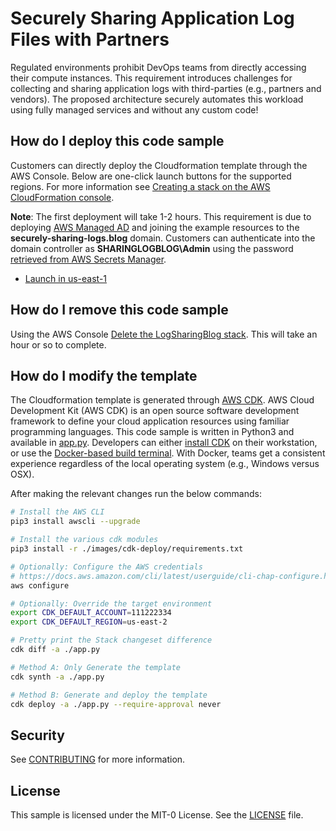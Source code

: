 # Securely Sharing Application Log Files with Partners

Regulated environments prohibit DevOps teams from directly accessing their compute instances.  This requirement introduces challenges for collecting and sharing application logs with third-parties (e.g., partners and vendors).  The proposed architecture securely automates this workload using fully managed services and without any custom code!

## How do I deploy this code sample

Customers can directly deploy the Cloudformation template through the AWS Console. Below are one-click launch buttons for the supported regions. For more information see [Creating a stack on the AWS CloudFormation console](https://docs.aws.amazon.com/AWSCloudFormation/latest/UserGuide/cfn-console-create-stack.html).

**Note**:  The first deployment will take 1-2 hours.  This requirement is due to deploying [AWS Managed AD](https://docs.aws.amazon.com/directoryservice/latest/admin-guide/directory_microsoft_ad.html) and joining the example resources to the **securely-sharing-logs.blog** domain.  Customers can authenticate into the domain controller as **SHARINGLOGBLOG\Admin** using the password [retrieved from AWS Secrets Manager](https://docs.aws.amazon.com/secretsmanager/latest/userguide/retrieving-secrets.html).

- [Launch in us-east-1](https://us-east-1.console.aws.amazon.com/cloudformation/home?region=us-east-1#/stacks/create/review?templateURL=https://s3.us-east-1.amazonaws.com/cloudformation-templates-us-east-1/WordPress_Single_Instance.template&stackName=LogSharingBlog)

## How do I remove this code sample

Using the AWS Console [Delete the LogSharingBlog stack](https://docs.aws.amazon.com/AWSCloudFormation/latest/UserGuide/cfn-console-delete-stack.html).  This will take an hour or so to complete.

## How do I modify the template

The Cloudformation template is generated through [AWS CDK](https://aws.amazon.com/cdk/). AWS Cloud Development Kit (AWS CDK) is an open source software development framework to define your cloud application resources using familiar programming languages.  This code sample is written in Python3 and available in [app.py](app.py).  Developers can either [install CDK](https://docs.aws.amazon.com/cdk/latest/guide/work-with-cdk-python.html) on their workstation, or use the [Docker-based build terminal](docker-deploy).  With Docker, teams get a consistent experience regardless of the local operating system (e.g., Windows versus OSX).

After making the relevant changes run the below commands:

```sh
# Install the AWS CLI
pip3 install awscli --upgrade

# Install the various cdk modules
pip3 install -r ./images/cdk-deploy/requirements.txt

# Optionally: Configure the AWS credentials
# https://docs.aws.amazon.com/cli/latest/userguide/cli-chap-configure.html
aws configure

# Optionally: Override the target environment
export CDK_DEFAULT_ACCOUNT=111222334
export CDK_DEFAULT_REGION=us-east-2

# Pretty print the Stack changeset difference
cdk diff -a ./app.py

# Method A: Only Generate the template
cdk synth -a ./app.py

# Method B: Generate and deploy the template
cdk deploy -a ./app.py --require-approval never
```

## Security

See [CONTRIBUTING](CONTRIBUTING.md#security-issue-notifications) for more information.

## License

This sample is licensed under the MIT-0 License. See the [LICENSE](LICENSE) file.
